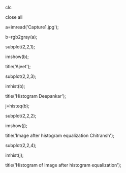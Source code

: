 clc



close all

a=imread('Capture1.jpg');

b=rgb2gray(a);

subplot(2,2,1);

imshow(b);

title('Ajeet');

subplot(2,2,3);

imhist(b);

title('Histogram Deepankar');

j=histeq(b);

subplot(2,2,2);

imshow(j);

title('Image after histogram equalization Chitransh');

subplot(2,2,4);

imhist(j);

title('Histogram of Image after histogram equalization');
